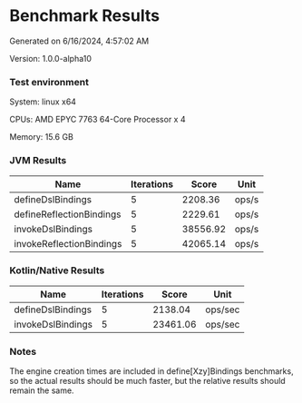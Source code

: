 # Benchmark Results

Generated on 6/16/2024, 4:57:02 AM

Version: 1.0.0-alpha10

### Test environment

System: linux x64

CPUs: AMD EPYC 7763 64-Core Processor x 4

Memory: 15.6 GB

### JVM Results

| Name | Iterations | Score | Unit |
| --- | --- | --- | --- |
| defineDslBindings | 5 | 2208.36 | ops/s |
| defineReflectionBindings | 5 | 2229.61 | ops/s |
| invokeDslBindings | 5 | 38556.92 | ops/s |
| invokeReflectionBindings | 5 | 42065.14 | ops/s |

### Kotlin/Native Results

| Name | Iterations | Score | Unit |
| --- | --- | --- | --- |
| defineDslBindings | 5 | 2138.04 | ops/sec |
| invokeDslBindings | 5 | 23461.06 | ops/sec |

### Notes

The engine creation times are included in define[Xzy]Bindings benchmarks, so the actual results should be much faster, but the relative results should remain the same.
